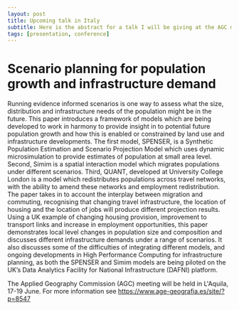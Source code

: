 ```yaml
---
layout: post
title: Upcoming talk in Italy
subtitle: Here is the abstract for a talk I will be giving at the AGC meeting in L'Aquila
tags: [presentation, conference]
---
```

# Scenario planning for population growth and infrastructure demand

Running evidence informed scenarios is one way to assess what the size, distribution and infrastructure needs of the population might be in the future. This paper introduces a framework of models which are being developed to work in harmony to provide insight in to potential future population growth and how this is enabled or constrained by land use and infrastructure developments. The first model, SPENSER, is a Synthetic Population Estimation and Scenario Projection Model which uses dynamic microsimulation to provide estimates of population at small area level. Second, Simim is a spatial interaction model which migrates populations under different scenarios. Third, QUANT, developed at University College London is a model which redistributes populations across travel networks, with the ability to amend these networks and employment redistribution. The paper takes in to account the interplay between migration and commuting, recognising that changing travel infrastructure, the location of housing and the location of jobs will produce different projection results. Using a UK example of changing housing provision, improvement to transport links and increase in employment opportunities, this paper demonstrates local level changes in population size and composition and discusses different infrastructure demands under a range of scenarios. It also discusses some of the difficulties of integrating different models, and ongoing developments in High Performance Computing for infrastructure planning, as both the SPENSER and Simim models are being piloted on the UK’s Data Analytics Facility for National Infrastructure (DAFNI) platform.

The Applied Geography Commission (AGC) meeting will be held in L'Aquila, 17-19 June. For more information see https://www.age-geografia.es/site/?p=8547

